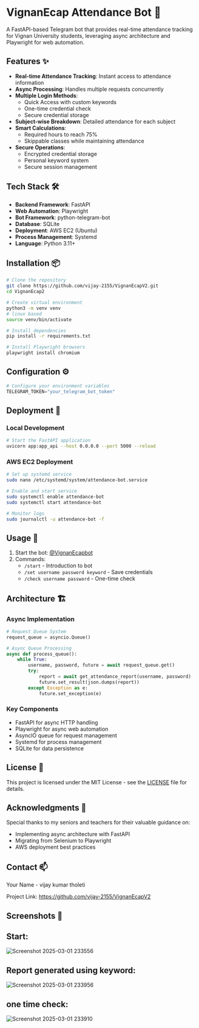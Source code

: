 # VignanEcap Attendance Bot 🤖

A FastAPI-based Telegram bot that provides real-time attendance tracking for Vignan University students, leveraging async architecture and Playwright for web automation.

## Features ✨

- **Real-time Attendance Tracking**: Instant access to attendance information
- **Async Processing**: Handles multiple requests concurrently
- **Multiple Login Methods**:
  - Quick Access with custom keywords
  - One-time credential check
  - Secure credential storage
- **Subject-wise Breakdown**: Detailed attendance for each subject
- **Smart Calculations**:
  - Required hours to reach 75%
  - Skippable classes while maintaining attendance
- **Secure Operations**:
  - Encrypted credential storage
  - Personal keyword system
  - Secure session management

## Tech Stack 🛠️

- **Backend Framework**: FastAPI
- **Web Automation**: Playwright
- **Bot Framework**: python-telegram-bot
- **Database**: SQLite
- **Deployment**: AWS EC2 (Ubuntu)
- **Process Management**: Systemd
- **Language**: Python 3.11+

## Installation 📦

```bash
# Clone the repository
git clone https://github.com/vijay-2155/VignanEcapV2.git
cd VignanEcap2

# Create virtual environment
python3 -m venv venv
# linux based
source venv/bin/activate

# Install dependencies
pip install -r requirements.txt

# Install Playwright browsers
playwright install chromium
```

## Configuration ⚙️

```python
# Configure your environment variables
TELEGRAM_TOKEN="your_telegram_bot_token"
```

## Deployment 🚀

### Local Development

```bash
# Start the FastAPI application
uvicorn app:app_api --host 0.0.0.0 --port 5000 --reload
```

### AWS EC2 Deployment

```bash
# Set up systemd service
sudo nano /etc/systemd/system/attendance-bot.service

# Enable and start service
sudo systemctl enable attendance-bot
sudo systemctl start attendance-bot

# Monitor logs
sudo journalctl -u attendance-bot -f
```

## Usage 📱

1. Start the bot: [@VignanEcapbot](https://t.me/VignanEcapbot)
2. Commands:
   - `/start` - Introduction to bot
   - `/set username password keyword` - Save credentials
   - `/check username password` - One-time check

## Architecture 🏗️

### Async Implementation
```python
# Request Queue System
request_queue = asyncio.Queue()

# Async Queue Processing
async def process_queue():
    while True:
        username, password, future = await request_queue.get()
        try:
            report = await get_attendance_report(username, password)
            future.set_result(json.dumps(report))
        except Exception as e:
            future.set_exception(e)
```

### Key Components
- FastAPI for async HTTP handling
- Playwright for async web automation
- AsyncIO queue for request management
- Systemd for process management
- SQLite for data persistence

## License 📄

This project is licensed under the MIT License - see the [LICENSE](LICENSE) file for details.

## Acknowledgments 🙏
Special thanks to my seniors and teachers for their valuable guidance on:
- Implementing async architecture with FastAPI
- Migrating from Selenium to Playwright
- AWS deployment best practices

## Contact 📫

Your Name - vijay kumar tholeti 

Project Link: https://github.com/vijay-2155/VignanEcapV2

## Screenshots 📸
## Start:
![Screenshot 2025-03-01 233556](https://github.com/user-attachments/assets/91f19676-cdcb-4e7a-bb95-2bea254716ee)


## Report generated using keyword:
![Screenshot 2025-03-01 233956](https://github.com/user-attachments/assets/1b46ca89-7c0c-458c-84d9-59c8b49aff35)

## one time check:
![Screenshot 2025-03-01 233910](https://github.com/user-attachments/assets/2f7b46fd-5021-4410-a3e3-0a808090107c)



